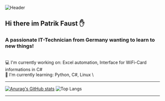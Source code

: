 ![Header](./)
## Hi there im Patrik Faust ✋
### A passionate IT-Technician from Germany wanting to learn to new things! 

 \
💻 I'm currently working on: Excel automation, Interface for WiFi-Card informations in C#\
🧠 I'm currently learning: Python, C#, Linux
\
___
[![Anurag's GitHub stats](https://github-readme-stats.vercel.app/api?username=p-faust&show_icons=true&theme=algolia)](https://github.com/anuraghazra/github-readme-stats) ![Top Langs](https://github-readme-stats.vercel.app/api/top-langs/?username=p-faust&layout=donut&theme=algolia)
___

<!--
**P-Faust/P-Faust** is a ✨ _special_ ✨ repository because its `README.md` (this file) appears on your GitHub profile.

Here are some ideas to get you started:

- 🔭 I’m currently working on ...
- 🌱 I’m currently learning ...
- 👯 I’m looking to collaborate on ...
- 🤔 I’m looking for help with ...
- 💬 Ask me about ...
- 📫 How to reach me: ...
- 😄 Pronouns: ...
- ⚡ Fun fact: ...
-->
